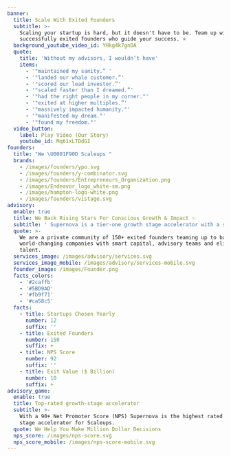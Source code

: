 ```yaml
---
banner:
  title: Scale With Exited Founders
  subtitle: >-
    Scaling your startup is hard, but it doesn't have to be. Team up with
    successfully exited founders who guide your success. ⭐ 
  background_youtube_video_id: YHkg4k7gnDA
  quote:
    title: 'Without my advisors, I wouldn’t have'
    items:
      - '"maintained my sanity.” '
      - '"landed our whale customer.”'
      - '"scored our lead investor.”'
      - '"scaled faster than I dreamed.”'
      - '"had the right people in my corner."'
      - '"exited at higher multiples.”'
      - '"massively impacted humanity."'
      - '"manifested my dream."'
      - '"found my freedom."'
  video_button:
    label: Play Video (Our Story)
    youtube_id: Mq61xLTDdGI
founders:
  title: "We \U0001F90D Scaleups "
  brands:
    - /images/founders/ypo.svg
    - /images/founders/y-combinator.svg
    - /images/founders/Entrepreneurs_Organization.png
    - /images/Endeavor_logo_white-sm.png
    - /images/hampton-logo-white.png
    - /images/founders/vistage.svg
advisory:
  enable: true
  title: We Back Rising Stars For Conscious Growth & Impact ✨
  subtitle: ' Supernova is a tier-one growth stage accelerator with a successful track record scaling companies to unicorns.'
  quote: >-
    We are a private community of 150+ exited founders teaming up to back
    world-changing companies with smart capital, advisory teams and elite
    talent. 
  services_image: /images/advisory/services.svg
  services_image_mobile: /images/advisory/services-mobile.svg
  founder_image: /images/Founder.png
  facts_colors:
    - '#2caffb'
    - '#5BD9AD'
    - '#fb9f71'
    - '#ca58c5'
  facts:
    - title: Startups Chosen Yearly
      number: 12
      suffix: ''
    - title: Exited Founders
      number: 150
      suffix: +
    - title: NPS Score
      number: 92
      suffix: ''
    - title: Exit Value ($ Billion)
      number: 10
      suffix: +
advisory_game:
  enable: true
  title: Top-rated growth-stage accelerator
  subtitle: >-
    With a 90+ Net Promoter Score (NPS) Supernova is the highest rated growth
    stage accelerator for Scaleups. 
  quote: We Help You Make Million Dollar Decisions
  nps_score: /images/nps-score.svg
  nps_score_mobile: /images/nps-score-mobile.svg
---
```


